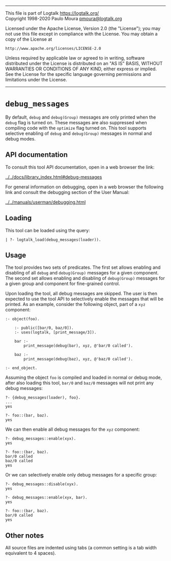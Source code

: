 ________________________________________________________________________

This file is part of Logtalk <https://logtalk.org/>  
Copyright 1998-2020 Paulo Moura <pmoura@logtalk.org>

Licensed under the Apache License, Version 2.0 (the "License");
you may not use this file except in compliance with the License.
You may obtain a copy of the License at

    http://www.apache.org/licenses/LICENSE-2.0

Unless required by applicable law or agreed to in writing, software
distributed under the License is distributed on an "AS IS" BASIS,
WITHOUT WARRANTIES OR CONDITIONS OF ANY KIND, either express or implied.
See the License for the specific language governing permissions and
limitations under the License.
________________________________________________________________________


`debug_messages`
================

By default, `debug` and `debug(Group)` messages are only printed when the `debug`
flag is turned on. These messages are also suppressed when compiling code with the
`optimize` flag turned on. This tool supports selective enabling of `debug` and
`debug(Group)` messages in normal and debug modes.


API documentation
-----------------

To consult this tool API documentation, open in a web browser the link:

[../../docs/library_index.html#debug-messages](../../docs/library_index.html#debug-messages)

For general information on debugging, open in a web browser the
following link and consult the debugging section of the User Manual:

[../../manuals/userman/debugging.html](../../manuals/userman/debugging.html)


Loading
-------

This tool can be loaded using the query:

	| ?- logtalk_load(debug_messages(loader)).


Usage
-----

The tool provides two sets of predicates. The first set allows enabling and
disabling of all `debug` and `debug(Group)` messages for a given component.
The second set allows enabling and disabling of `debug(Group)` messages for
a given group and component for fine-grained control.

Upon loading the tool, all debug messages are skipped. The user is then
expected to use the tool API to selectively enable the messages that will
be printed. As an example, consider the following object, part of a `xyz`
component:

	:- object(foo).

		:- public([bar/0, baz/0]).
		:- uses(logtalk, [print_message/3]).

		bar :-
			print_message(debug(bar), xyz, @'bar/0 called').

		baz :-
			print_message(debug(baz), xyz, @'baz/0 called').

	:- end_object.

Assuming the object `foo` is compiled and loaded in normal or debug mode,
after also loading this tool, `bar/0` and `baz/0` messages will not print
any debug messages:

	?- {debug_messages(loader), foo}.
	...
	yes
	
	?- foo::(bar, baz).
	yes

We can then enable all debug messages for the `xyz` component:

	?- debug_messages::enable(xyx).
	yes

	?- foo::(bar, baz).
	bar/0 called
	baz/0 called
	yes

Or we can selectively enable only debug messages for a specific group:

	?- debug_messages::disable(xyx).
	yes

	?- debug_messages::enable(xyx, bar).
	yes

	?- foo::(bar, baz).
	bar/0 called
	yes


Other notes
-----------

All source files are indented using tabs (a common setting is a tab width
equivalent to 4 spaces).
